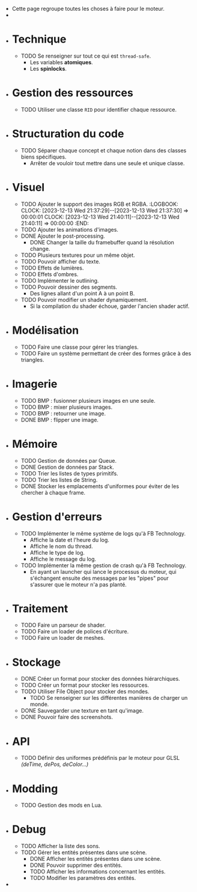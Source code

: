 - Cette page regroupe toutes les choses à faire pour le moteur.
-
- # Technique
	- TODO Se renseigner sur tout ce qui est `thread-safe`.
		- Les variables **atomiques**.
		- Les **spinlocks**.
- # Gestion des ressources
	- TODO Utiliser une classe `RID` pour identifier chaque ressource.
- # Structuration du code
	- TODO Séparer chaque concept et chaque notion dans des classes biens spécifiques.
		- Arrêter de vouloir tout mettre dans une seule et unique classe.
- # Visuel
	- TODO Ajouter le support des images RGB et RGBA.
	  :LOGBOOK:
	  CLOCK: [2023-12-13 Wed 21:37:29]--[2023-12-13 Wed 21:37:30] =>  00:00:01
	  CLOCK: [2023-12-13 Wed 21:40:11]--[2023-12-13 Wed 21:40:11] =>  00:00:00
	  :END:
	- TODO Ajouter les animations d'images.
	- DONE Ajouter le post-processing.
		- DONE Changer la taille du framebuffer quand la résolution change.
	- TODO Plusieurs textures pour un même objet.
	- TODO Pouvoir afficher du texte.
	- TODO Effets de lumières.
	- TODO Effets d'ombres.
	- TODO Implémenter le outlining.
	- TODO Pouvoir dessiner des segments.
		- Des lignes allant d'un point A à un point B.
	- TODO Pouvoir modifier un shader dynamiquement.
		- Si la compilation du shader échoue, garder l'ancien shader actif.
- # Modélisation
	- TODO Faire une classe pour gérer les triangles.
	- TODO Faire un système permettant de créer des formes grâce à des triangles.
- # Imagerie
	- TODO BMP : fusionner plusieurs images en une seule.
	- TODO BMP : mixer plusieurs images.
	- TODO BMP : retourner une image.
	- DONE BMP : flipper une image.
- # Mémoire
	- TODO Gestion de données par Queue.
	- DONE Gestion de données par Stack.
	- TODO Trier les listes de types primitifs.
	- TODO Trier les listes de String.
	- DONE Stocker les emplacements d'uniformes pour éviter de les chercher à chaque frame.
- # Gestion d'erreurs
	- TODO Implémenter le même système de logs qu'à FB Technology.
		- Affiche la date et l'heure du log.
		- Affiche le nom du thread.
		- Affiche le type de log.
		- Affiche le message du log.
	- TODO Implémenter la même gestion de crash qu'à FB Technology.
		- En ayant un launcher qui lance le processus du moteur, qui s'échangent ensuite des messages par les "pipes" pour s'assurer que le moteur n'a pas planté.
- # Traitement
	- TODO Faire un parseur de shader.
	- TODO Faire un loader de polices d'écriture.
	- TODO Faire un loader de meshes.
- # Stockage
	- DONE Créer un format pour stocker des données hiérarchiques.
	- TODO Créer un format pour stocker les ressources.
	- TODO Utiliser File Object pour stocker des mondes.
		- TODO Se renseigner sur les différentes manières de charger un monde.
	- DONE Sauvegarder une texture en tant qu'image.
	- DONE Pouvoir faire des screenshots.
- # API
	- TODO Définir des uniformes prédéfinis par le moteur pour GLSL *(deTime, dePos, deColor...)*
- # Modding
	- TODO Gestion des mods en Lua.
- # Debug
	- TODO Afficher la liste des sons.
	- TODO Gérer les entités présentes dans une scène.
		- DONE Afficher les entités présentes dans une scène.
		- DONE Pouvoir supprimer des entités.
		- TODO Afficher les informations concernant les entités.
		- TODO Modifier les paramètres des entités.
-